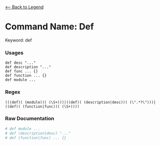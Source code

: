 [<-- Back to Legend](../legend.md)

# Command Name: Def
Keyword: def

### Usages
```
def desc "..."
def description "..."
def func ... {}
def function ... {}
def module ...
```

### Regex
```regexp
(((def)( (module))( (\S+)))|((def)( (description|desc))( (\".*?\")))|((def)( (function|func))( (\S+))))
```

### Raw Documentation
```yml
# def module ...
# def (description|desc) "..."
# def (function|func) ... {}
```
